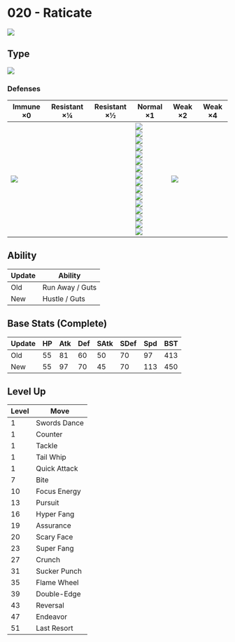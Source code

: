 # 020 - Raticate
![][020]

## Type

![][normal]

### Defenses

Immune ×0      | Resistant ×¼ | Resistant ×½ | Normal ×1                                                                                                                                                                                                                                          | Weak ×2           | Weak ×4 | 
---            | ---          | ---          | ---                                                                                                                                                                                                                                                | ---               | ---     | 
![][ghost]<br> |              |              | ![][normal]<br> ![][flying]<br> ![][poison]<br> ![][ground]<br> ![][rock]<br> ![][bug]<br> ![][steel]<br> ![][fire]<br> ![][water]<br> ![][grass]<br> ![][electric]<br> ![][psychic]<br> ![][ice]<br> ![][dragon]<br> ![][dark]<br> ![][fairy]<br> | ![][fighting]<br> |         | 

## Ability

Update | Ability         | 
---    | ---             | 
Old    | Run Away / Guts | 
New    | Hustle / Guts   | 

## Base Stats (Complete)

Update | HP  | Atk | Def | SAtk | SDef | Spd | BST | 
---    | --- | --- | --- | ---  | ---  | --- | --- | 
Old    | 55  | 81  | 60  | 50   | 70   | 97  | 413 | 
New    | 55  | 97  | 70  | 45   | 70   | 113 | 450 | 

## Level Up

Level | Move         | 
---   | ---          | 
1     | Swords Dance | 
1     | Counter      | 
1     | Tackle       | 
1     | Tail Whip    | 
1     | Quick Attack | 
7     | Bite         | 
10    | Focus Energy | 
13    | Pursuit      | 
16    | Hyper Fang   | 
19    | Assurance    | 
20    | Scary Face   | 
23    | Super Fang   | 
27    | Crunch       | 
31    | Sucker Punch | 
35    | Flame Wheel  | 
39    | Double-Edge  | 
43    | Reversal     | 
47    | Endeavor     | 
51    | Last Resort  | 

[020]: ../img/pokemon/020.png
[normal]: ../img/types/normal.png
[fire]: ../img/types/fire.png
[fighting]: ../img/types/fighting.png
[water]: ../img/types/water.png
[flying]: ../img/types/flying.png
[grass]: ../img/types/grass.png
[poison]: ../img/types/poison.png
[electric]: ../img/types/electric.png
[ground]: ../img/types/ground.png
[psychic]: ../img/types/psychic.png
[rock]: ../img/types/rock.png
[ice]: ../img/types/ice.png
[bug]: ../img/types/bug.png
[dragon]: ../img/types/dragon.png
[ghost]: ../img/types/ghost.png
[dark]: ../img/types/dark.png
[steel]: ../img/types/steel.png
[fairy]: ../img/types/fairy.png
